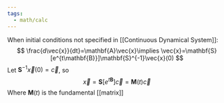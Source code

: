 ```yaml
---
tags:
  - math/calc
---
```

When initial conditions not specified in [[Continuous Dynamical System]]:
$$
\frac{d\vec{x}}{dt}=\mathbf{A}\vec{x}\implies \vec{x}=\mathbf{S}[e^{t\mathbf{B}}]\mathbf{S}^{-1}\vec{x}(0)
$$
Let $\mathbf{S}^{-1}\vec{x}(0)=\vec{c}$, so
$$
\vec{x}=\mathbf{S}[e^{t\mathbf{B}}]\vec{c}=\mathbf{M}(t)\vec{c}
$$
Where $\mathbf{M}(t)$ is the fundamental [[matrix]]